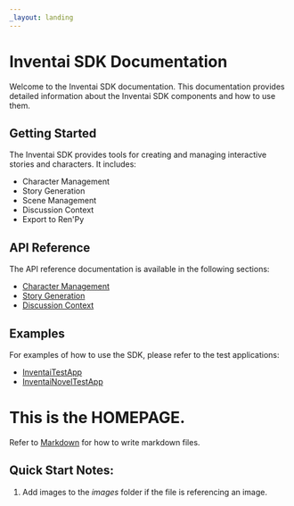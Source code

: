 ```yaml
---
_layout: landing
---
```


# Inventai SDK Documentation

Welcome to the Inventai SDK documentation. This documentation provides detailed information about the Inventai SDK components and how to use them.

## Getting Started

The Inventai SDK provides tools for creating and managing interactive stories and characters. It includes:

- Character Management
- Story Generation
- Scene Management
- Discussion Context
- Export to Ren'Py

## API Reference

The API reference documentation is available in the following sections:

- [Character Management](api/Inventai.Src.Entities.yml)
- [Story Generation](api/InventaiNovel.yml)
- [Discussion Context](api/Inventai.Discussion.yml)

## Examples

For examples of how to use the SDK, please refer to the test applications:

- [InventaiTestApp](api/InventaiTestApp.yml)
- [InventaiNovelTestApp](api/InventaiNovelTestApp.yml)

# This is the **HOMEPAGE**.

Refer to [Markdown](http://daringfireball.net/projects/markdown/) for how to write markdown files.

## Quick Start Notes:

1. Add images to the *images* folder if the file is referencing an image.